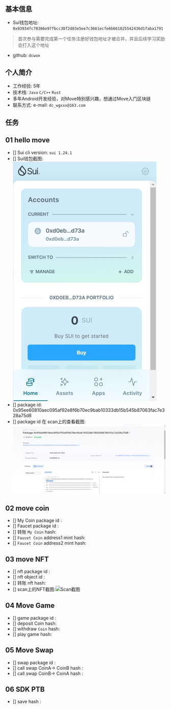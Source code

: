 ## 基本信息
- Sui钱包地址: `0x93934fc70366e97fbcc30f2d83e5ee7c3661ecfe6b661025542436d1faba1791`
> 首次参与需要完成第一个任务注册好钱包地址才被合并，并且后续学习奖励会打入这个地址
- github: `dcwon`

## 个人简介
- 工作经验: 5年
- 技术栈: `Java` `C/C++` `Rust`
- 多年Android开发经验，对Move特别感兴趣，想通过Move入门区块链
- 联系方式: e-mail: `dc_wgxxx@163.com` 

## 任务

##   01 hello move  
- [] Sui cli version: `sui 1.24.1`
- [] Sui钱包截图: ![Sui钱包截图](./images/sui_wallet.png)
- [] package id: 0x95ee60810aec095af92e8f6b70ec9bab10333db15b545b87063fac7e328a75d8
- [] package id 在 scan上的查看截图:![Scan截图](./images/package_id.png)

##   02 move coin
- [] My Coin package id : 
- [] Faucet package id : 
- [] 转账 `My Coin` hash:
- [] `Faucet Coin` address1 mint hash:
- [] `Faucet Coin` address2 mint hash:

##   03 move NFT
- [] nft package id :
- [] nft object id : 
- [] 转账 nft  hash:
- [] scan上的NFT截图:![Scan截图](./images/你的图片地址)

##   04 Move Game
- [] game package id :
- [] deposit Coin hash:
- [] withdraw `Coin` hash:
- [] play game hash:

##   05 Move Swap
- [] swap package id :
- [] call swap CoinA-> CoinB  hash :
- [] call swap CoinB-> CoinA  hash :

##   06 SDK PTB
- [] save hash :
